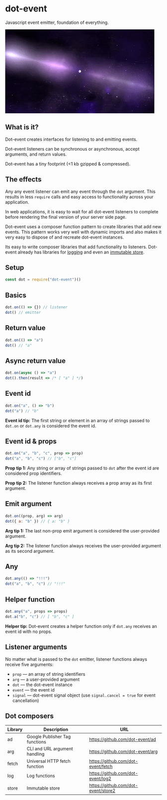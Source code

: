 # dot-event

Javascript event emitter, foundation of everything.

![neutron star](neutron.gif)

## What is it?

Dot-event creates interfaces for listening to and emitting events.

Dot-event listeners can be synchronous or asynchronous, accept arguments, and return values.

Dot-event has a tiny footprint (<1 kb gzipped & compressed).

## The effects

Any any event listener can emit any event through the `dot` argument. This results in less `require` calls and easy access to functionality across your application.

In web applications, it is easy to wait for all dot-event listeners to complete before rendering the final version of your server side page.

Dot-event uses a composer function pattern to create libraries that add new events. This pattern works very well with dynamic imports and also makes it very easy to dispose of and recreate dot-event instances.

Its easy to write composer libraries that add functionality to listeners. Dot-event already has libraries for [logging](https://github.com/dot-event/log2) and even an [immutable store](https://github.com/dot-event/store2).

## Setup

```js
const dot = require("dot-event")()
```

## Basics

```js
dot.on(() => {}) // listener
dot() // emitter
```

## Return value

```js
dot.on(() => "a")
dot() // "a"
```

## Async return value

```js
dot.on(async () => "a")
dot().then(result => /* [ "a" ] */)
```

## Event id

```js
dot.on("a", () => "b")
dot("a") // "b"
```

**Event id tip:** The first string or element in an array of strings passed to `dot.on` or `dot.any` is considered the event id.

## Event id & props

```js
dot.on("a", "b", "c", prop => prop)
dot("a", "b", "c") // ["b", "c"]
```

**Prop tip 1:** Any string or array of strings passed to `dot` after the event id are considered prop identifiers.

**Prop tip 2:** The listener function always receives a prop array as its first argument.

## Emit argument

```js
dot.on((prop, arg) => arg)
dot({ a: "b" }) // { a: "b" }
```

**Arg tip 1:** The last non-prop emit argument is considered the user-provided argument.

**Arg tip 2:** The listener function always receives the user-provided argument as its second argument.

## Any

```js
dot.any(() => "!!!")
dot("a", "b", "c") // "!!!"
```

## Helper function

```js
dot.any("a", props => props)
dot.a("b", "c") // [ "b", "c" ]
```

**Helper tip:** Dot-event creates a helper function only if `dot.any` receives an event id with no props.

## Listener arguments

No matter what is passed to the `dot` emitter, listener functions always receive five arguments:

- `prop` — an array of string identifiers
- `arg` — a user-provided argument
- `dot` — the dot-event instance
- `event` — the event id
- `signal` — dot-event signal object (use `signal.cancel = true` for event cancellation)

## Dot composers

| Library | Description                    | URL                                 |
| ------- | ------------------------------ | ----------------------------------- |
| ad      | Google Publisher Tag functions | https://github.com/dot-event/ad     |
| arg     | CLI and URL argument handling  | https://github.com/dot-event/arg    |
| fetch   | Universal HTTP fetch function  | https://github.com/dot-event/fetch  |
| log     | Log functions                  | https://github.com/dot-event/log2   |
| store   | Immutable store                | https://github.com/dot-event/store2 |
